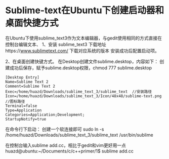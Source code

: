 # Sublime-text在Ubuntu下创建启动器和桌面快捷方式 
 在Ubuntu下使用sublime_text3作为文本编辑器，与gedit使用相同的方式直接在控制台编辑文本、
 1、安装 sublime_text3
 下载地址https://www.sublimetext.com/  下载对应系统的版本  安装成功后配置启动项。
 
 2、在桌面创建快键方式。
    在Desktop创建文件sublime.desktop，内容如下：
    创建成功后保存，赋予sublime.desktop权限，chmod 777 sublime.desktop
    
    [Desktop Entry]
    Name=Sublime Text 2
    Comment=Sublime Text 2
    Exec=/home/huazd/Downloads/sublime_text_3/sublime_text  //安装路径
    Icon=/home/huazd/Downloads/sublime_text_3/Icon/48x48/sublime-text.png //图标路径
    Terminal=false
    Type=Application
    Categories=Application;Development;
    StartupNotify=true


在命令行下启动：
创建一个软连接即可
sudo ln -s  /home/huazd/Downloads/sublime_text_3/sublime_text /usr/bin/sublime 

在控制台输入sublime add.cc，相比于gedit和vim更好用一点 
huazd@ubuntu:~/Documents/c/c++primer/1$ sublime add.cc 



    





    


    

